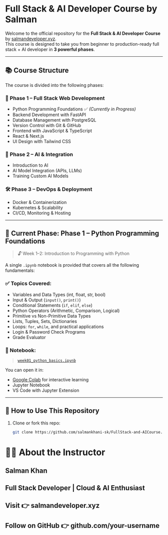#  Full Stack & AI Developer Course by Salman

Welcome to the official repository for the **Full Stack & AI Developer Course** by [salmandeveloper.xyz](https://salmandeveloper.xyz).  
This course is designed to take you from beginner to production-ready full stack + AI developer in **3 powerful phases**.

---

## 📚 Course Structure

The course is divided into the following phases:

### 🧱 Phase 1 – Full Stack Web Development
- Python Programming Foundations ✅ *(Currently in Progress)*
- Backend Development with FastAPI
- Database Management with PostgreSQL
- Version Control with Git & GitHub
- Frontend with JavaScript & TypeScript
- React & Next.js
- UI Design with Tailwind CSS

### 🤖 Phase 2 – AI & Integration
- Introduction to AI
- AI Model Integration (APIs, LLMs)
- Training Custom AI Models

### 🛠 Phase 3 – DevOps & Deployment
- Docker & Containerization
- Kubernetes & Scalability
- CI/CD, Monitoring & Hosting

---

## 📍 Current Phase: **Phase 1 – Python Programming Foundations**

> 🔓 Week 1–2: Introduction to Programming with Python

A single `.ipynb` notebook is provided that covers all the following fundamentals:

### ✅ Topics Covered:
- Variables and Data Types (int, float, str, bool)
- Input & Output (`input()`, `print()`)
- Conditional Statements (`if`, `elif`, `else`)
- Python Operators (Arithmetic, Comparison, Logical)
- Primitive vs Non-Primitive Data Types
- Lists, Tuples, Sets, Dictionaries
- Loops: `for`, `while`, and practical applications
- Login & Password Check Programs
- Grade Evaluator

### 📁 Notebook:
> [`week01_python_basics.ipynb`](./week01-02_python/week01_python_basics.ipynb)

You can open it in:
- [Google Colab](https://colab.research.google.com) for interactive learning
- Jupyter Notebook
- VS Code with Jupyter Extension

---

## 🧠 How to Use This Repository

1. Clone or fork this repo:
   ```bash
   git clone https://github.com/salmankhani-sk/FullStack-and-AICourse.git
   ```
# 👨‍🏫 About the Instructor
## Salman Khan
## Full Stack Developer | Cloud & AI Enthusiast
## Visit 👉 salmandeveloper.xyz
## Follow on GitHub 👉 github.com/your-username
